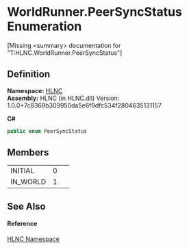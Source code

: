 # WorldRunner.PeerSyncStatus Enumeration


\[Missing &lt;summary&gt; documentation for "T:HLNC.WorldRunner.PeerSyncStatus"\]



## Definition
**Namespace:** <a href="N_HLNC">HLNC</a>  
**Assembly:** HLNC (in HLNC.dll) Version: 1.0.0+7c8369b309950da5e6f9dfc534f2804635131157

**C#**
``` C#
public enum PeerSyncStatus
```



## Members
<table>
<tr>
<td>INITIAL</td>
<td>0</td>
<td> </td></tr>
<tr>
<td>IN_WORLD</td>
<td>1</td>
<td> </td></tr>
</table>

## See Also


#### Reference
<a href="N_HLNC">HLNC Namespace</a>  
